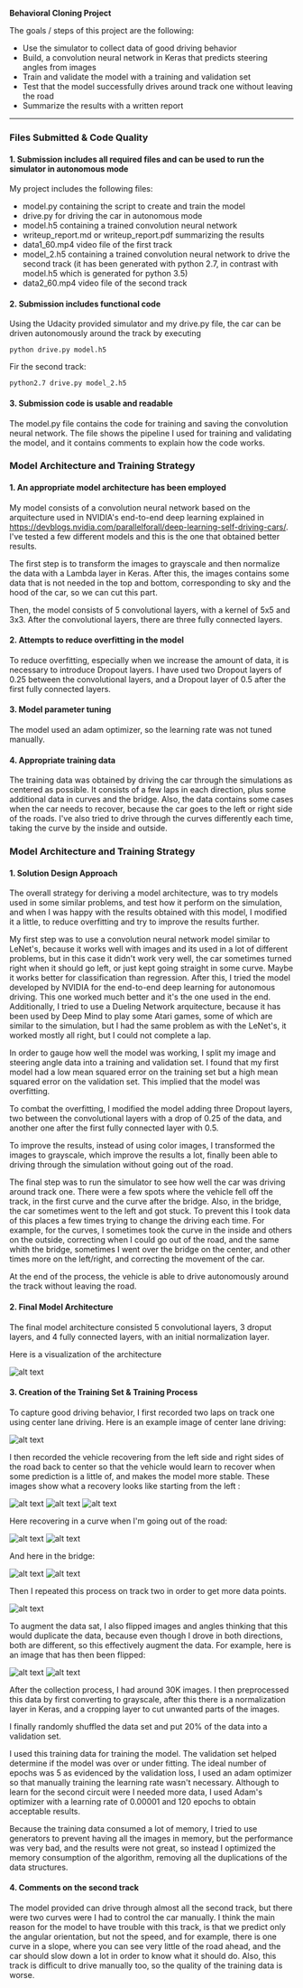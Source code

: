 **Behavioral Cloning Project**

The goals / steps of this project are the following:
* Use the simulator to collect data of good driving behavior
* Build, a convolution neural network in Keras that predicts steering angles from images
* Train and validate the model with a training and validation set
* Test that the model successfully drives around track one without leaving the road
* Summarize the results with a written report


[//]: # (Image References)

[image1]: ./examples/placeholder.png "Model Visualization"
[image2]: ./examples/placeholder.png "Grayscaling"
[image3]: ./examples/placeholder_small.png "Recovery Image"
[image4]: ./examples/placeholder_small.png "Recovery Image"
[image5]: ./examples/placeholder_small.png "Recovery Image"
[image6]: ./examples/placeholder_small.png "Normal Image"
[image7]: ./examples/placeholder_small.png "Flipped Image"
[model]: ./examples/model.png "Model Visualization"
[center]: ./examples/center_2017_07_23_13_15_54_229.jpg "Center driving"
[recover1]: ./examples/center_2017_07_23_13_16_05_579.jpg "Recovering from left 1"
[recover2]: ./examples/center_2017_07_23_13_16_06_673.jpg "Recovering from left 2"
[recover3]: ./examples/center_2017_07_23_13_16_07_151.jpg "Recovering from left 3"
[recoverCurve1]: ./examples/center_2017_07_23_13_16_23_267.jpg "Recovering in curve 1"
[recoverCurve2]: ./examples/center_2017_07_23_13_16_23_786.jpg "Recovering in curve 2"
[recoverBridge1]: ./examples/center_2017_07_23_13_16_38_009.jpg "Recovering in bridge 1"
[recoverBridge2]: ./examples/center_2017_07_23_13_16_38_958.jpg "Recovering in bridge 2"
[center2]: ./examples/center_2017_07_23_13_16_58_104.jpg "Center driving 2"
[centerinv]: ./examples/center_2017_07_23_13_15_54_229_inv.jpg "Inverse if centerd image"


---
### Files Submitted & Code Quality

#### 1. Submission includes all required files and can be used to run the simulator in autonomous mode

My project includes the following files:
* model.py containing the script to create and train the model
* drive.py for driving the car in autonomous mode
* model.h5 containing a trained convolution neural network 
* writeup_report.md or writeup_report.pdf summarizing the results
* data1_60.mp4 video file of the first track
* model_2.h5 containing a trained convolution neural network to drive the second track (it has been generated with python 2.7, in contrast with model.h5 which is generated for python 3.5)
* data2_60.mp4 video file of the second track

#### 2. Submission includes functional code
Using the Udacity provided simulator and my drive.py file, the car can be driven autonomously around the track by executing 
```
python drive.py model.h5
```

Fir the second track:
```
python2.7 drive.py model_2.h5
```

#### 3. Submission code is usable and readable

The model.py file contains the code for training and saving the convolution neural network. The file shows the pipeline I used for training and validating the model, and it contains comments to explain how the code works.

### Model Architecture and Training Strategy

#### 1. An appropriate model architecture has been employed

My model consists of a convolution neural network based on the arquitecture used in NVIDIA's end-to-end deep learning explained in https://devblogs.nvidia.com/parallelforall/deep-learning-self-driving-cars/. I've tested a few different models and this is the one that obtained better results.

The first step is to transform the images to grayscale and then normalize the data with a Lambda layer in Keras. After this, the images contains some data that is not needed in the top and bottom, corresponding to sky and the hood of the car, so we can cut this part.

Then, the model consists of 5 convolutional layers, with a kernel of 5x5 and 3x3. After the convolutional layers, there are three fully connected layers.

#### 2. Attempts to reduce overfitting in the model

To reduce overfitting, especially when we increase the amount of data, it is necessary to introduce Dropout layers. I have used two Dropout layers of 0.25 between the convolutional layers, and a Dropout layer of 0.5 after the first fully connected layers. 

#### 3. Model parameter tuning

The model used an adam optimizer, so the learning rate was not tuned manually.

#### 4. Appropriate training data

The training data was obtained by driving the car through the simulations as centered as possible. It consists of a few laps in each direction, plus some additional data in curves and the bridge. Also, the data contains some cases when the car needs to recover, because the car goes to the left or right side of the roads. I've also tried to drive through the curves differently each time, taking the curve by the inside and outside.

### Model Architecture and Training Strategy

#### 1. Solution Design Approach

The overall strategy for deriving a model architecture, was to try models used in some similar problems, and test how it perform on the simulation, and when I was happy with the results obtained with this model, I modified it a little, to reduce overfitting and try to improve the results further.

My first step was to use a convolution neural network model similar to LeNet's, because it works well with images and its used in a lot of different problems, but in this case it didn't work very well, the car sometimes turned right when it should go left, or just kept going straight in some curve. Maybe it works better for classification than regression. After this, I tried the model developed by NVIDIA for the end-to-end deep learning for autonomous driving. This one worked much better and it's the one used in the end. Additionally, I tried to use a Dueling Network arquitecture, because it has been used by Deep Mind to play some Atari games, some of which are similar to the simulation, but I had the same problem as with the LeNet's, it worked mostly all right, but I could not complete a lap.

In order to gauge how well the model was working, I split my image and steering angle data into a training and validation set. I found that my first model had a low mean squared error on the training set but a high mean squared error on the validation set. This implied that the model was overfitting. 

To combat the overfitting, I modified the model adding three Dropout layers, two between the convolutional layers with a drop of 0.25 of the data, and another one after the first fully connected layer with 0.5.

To improve the results, instead of using color images, I transformed the images to grayscale, which improve the results a lot, finally been able to driving through the simulation without going out of the road. 

The final step was to run the simulator to see how well the car was driving around track one. There were a few spots where the vehicle fell off the track, in the first curve and the curve after the bridge. Also, in the bridge, the car sometimes went to the left and got stuck. To prevent this I took data of this places a few times trying to change the driving each time. For example, for the curves, I sometimes took the curve in the inside and others on the outside, correcting when I could go out of the road, and the same whith the bridge, sometimes I went over the bridge on the center, and other times more on the left/right, and correcting the movement of the car.

At the end of the process, the vehicle is able to drive autonomously around the track without leaving the road.

#### 2. Final Model Architecture

The final model architecture consisted 5 convolutional layers, 3 droput layers, and 4 fully connected layers, with an initial normalization layer. 

Here is a visualization of the architecture

![alt text][model]

#### 3. Creation of the Training Set & Training Process

To capture good driving behavior, I first recorded two laps on track one using center lane driving. Here is an example image of center lane driving:

![alt text][center]

I then recorded the vehicle recovering from the left side and right sides of the road back to center so that the vehicle would learn to recover when some prediction is a little of, and makes the model more stable. These images show what a recovery looks like starting from the left :

![alt text][recover1]
![alt text][recover2]
![alt text][recover3]

Here recovering in a curve when I'm going out of the road:

![alt text][recoverCurve1]
![alt text][recoverCurve2]

And here in the bridge:

![alt text][recoverBridge1]
![alt text][recoverBridge2]

Then I repeated this process on track two in order to get more data points.

![alt text][center2]

To augment the data sat, I also flipped images and angles thinking that this would duplicate the data, because even though I drove in both directions, both are different, so this effectively augment the data. For example, here is an image that has then been flipped:

![alt text][center]
![alt text][centerinv]

After the collection process, I had around 30K images. I then preprocessed this data by first converting to grayscale, after this there is a normalization layer in Keras, and a cropping layer to cut unwanted parts of the images.

I finally randomly shuffled the data set and put 20% of the data into a validation set. 

I used this training data for training the model. The validation set helped determine if the model was over or under fitting. The ideal number of epochs was 5 as evidenced by the validation loss, I used an adam optimizer so that manually training the learning rate wasn't necessary. Although to learn for the second circuit were I needed more data, I used Adam's optimizer with a learning rate of 0.00001 and 120 epochs to obtain acceptable results.

Because the training data consumed a lot of memory, I tried to use generators to prevent having all the images in memory, but the performance was very bad, and the results were not great, so instead I optimized the memory consumption of the algorithm, removing all the duplications of the data structures.

#### 4. Comments on the second track
The model provided can drive through almost all the second track, but there were two curves were I had to control the car manually. I think the main reason for the model to have trouble with this track, is that we predict only the angular orientation, but not the speed, and for example, there is one curve in a slope, where you can see very little of the road ahead,  and the car should slow down a lot in order to know what it should do. Also, this track is difficult to drive manually too, so the quality of the training data is worse.

